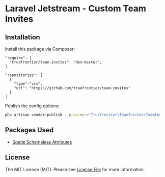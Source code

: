 # Laravel Jetstream - Custom Team Invites


## Installation

Install this package via Composer:

```composer
"require": {
  "truefrontier/team-invites": "dev-master",
}

"repositories": [
  {
    "type":"vcs",
    "url": "https://github.com/truefrontier/team-invites"
  }
]
```

Publish the config options:
```bash
php artisan vendor:publish --provider="Truefrontier\TeamInvites\TeamInvitesServiceProvider" --tag="config"
```

## Packages Used

- [Spatie Schemaless Attributes](https://github.com/spatie/laravel-schemaless-attributes)

## License

The MIT License (MIT). Please see [License File](LICENSE.md) for more information.
